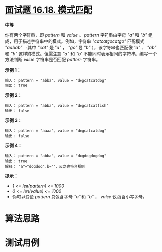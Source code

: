 # [面试题 16.18. 模式匹配][cnTitle]

**中等**

你有两个字符串，即 *pattern* 和 *value* 。  *pattern* 字符串由字母 *"a"* 和 *"b"* 组成，用于描述字符串中的模式。例如，字符串 *"catcatgocatgo"* 匹配模式 *"aabab"* （其中 *"cat"* 是 *"a"* ， *"go"* 是 *"b"* ），该字符串也匹配像 *"a"* 、 *"ab"* 和 *"b"* 这样的模式。但需注意 *"a"* 和 *"b"* 不能同时表示相同的字符串。编写一个方法判断 *value* 字符串是否匹配 *pattern* 字符串。

**示例 1：** 

```
输入： pattern = "abba", value = "dogcatcatdog"
输出： true

```

**示例 2：** 

```
输入： pattern = "abba", value = "dogcatcatfish"
输出： false

```

**示例 3：** 

```
输入： pattern = "aaaa", value = "dogcatcatdog"
输出： false

```

**示例 4：** 

```
输入： pattern = "abba", value = "dogdogdogdog"
输出： true
解释： "a"="dogdog",b=""，反之也符合规则

```

**提示：** 

-  *1 <= len(pattern) <= 1000*  
-  *0 <= len(value) <= 1000*  
- 你可以假设 *pattern* 只包含字母 *"a"* 和 *"b"* ， *value* 仅包含小写字母。




# 算法思路

# 测试用例
```
```

[cnTitle]: https://leetcode-cn.com/problems/pattern-matching-lcci/
